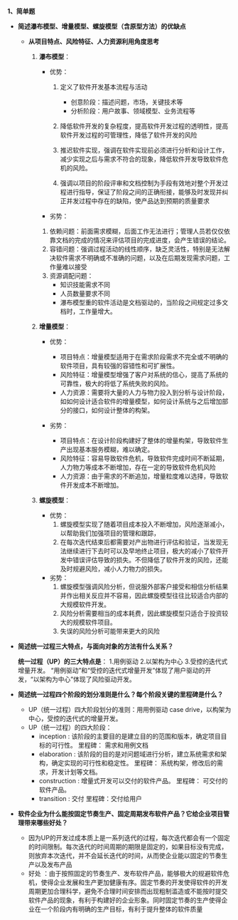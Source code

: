 **1、简单题**

* **简述瀑布模型、增量模型、螺旋模型（含原型方法）的优缺点**

  * **从项目特点、风险特征、人力资源利用角度思考**

    1. **瀑布模型**：
  	    * 优势：

            1. 定义了软件开发基本流程与活动
  		        * 创意阶段：描述问题，市场，关键技术等
  		        * 分析阶段：用户故事、领域模型、业务流程等
            
            2. 降低软件开发的复杂程度，提高软件开发过程的透明性，提高软件开发过程的可管理性，降低了软件开发的风险

            3. 推迟软件实现，强调在软件实现前必须进行分析和设计工作，减少实现之后与需求不符合的现象，降低软件开发导致软件危机的风险。

            4. 强调以项目的阶段评审和文档控制为手段有效地对整个开发过程进行指导，保证了阶段之间的正确衔接，能够及时发现并纠正并发过程中存在的缺陷，使产品达到预期的质量要求

  	    * 劣势：
  		1. 依赖问题：前面需求模糊，后面工作无法进行；管理人员若仅仅依靠文档的完成的情况来评估项目的完成进度，会产生错误的结论。
  		2. 容错问题：强调过程活动的线性顺序，缺乏灵活性，特别是无法解决软件需求不明确或不准确的问题，以及在后期发现需求问题，工作量难以接受
  		3. 资源调配问题：
  		    * 知识技能需求不同
  		    * 人员数量要求不同
            * 瀑布模型重的软件活动是文档驱动的，当阶段之间规定过多文档时，工作量增大。
    2. **增量模型**：
        * 优势：

            * 项目特点：增量模型适用于在需求阶段需求不完全或不明确的软件项目，具有较强的容错性和可扩展性。
            * 风险特征：增量模型增强了客户对系统的信心，提高了系统的可靠性，极大的将低了系统失败的风险。
            * 人力资源：需要将大量的人力与物力投入到分析与设计阶段，如如何设计适合软件的增量模型，如何设计系统与之后增加部分的接口，如何设计整体的构架。

        * 劣势：

            * 项目特点：在设计阶段构建好了整体的增量构架，导致软件生产出现基本服务模糊，难以确定。
            * 风险特征：容易导致软件危机，导致软件完成时间不断延期，人力物力等成本不断增加，存在一定的导致软件危机风险
            * 人力资源：由于需求的不断追加，增量粒度难以选择，导致软件开发成本不断增加。

    3. **螺旋模型**：
        * 优势：
            1. 螺旋模型实现了随着项目成本投入不断增加，风险逐渐减小，以帮助我们加强项目的管理和跟踪，
            2. 在每次迭代结束后都需要对产出物进行评估和验证，当发现无法继续进行下去时可以及早地终止项目，极大的减小了软件开发中错误评估导致的损失。不但降低了软件开发的风险，还能及时规避风险，减小人力物力的损失。    
        * 劣势：
            1. 螺旋模型强调风险分析，但说服外部客户接受和相信分析结果并作出相关反应并不容易，因此螺旋模型往往比较适合内部的大规模软件开发。
            2. 风险分析需要相当的成本耗费，因此螺旋模型只适合于投资较大的规模软件项目。
            3. 失误的风险分析可能带来更大的风险
* **简述统一过程三大特点，与面向对象的方法有什么关系？**

    **统一过程（UP）的三大特点是**：
    1.用例驱动 2.以架构为中心 3.受控的迭代式增量开发。
    “用例驱动”和“受控的迭代式增量开发”体现了用户驱动的开发，“以架构为中心”体现了风险驱动开发。
* **简述统一过程四个阶段的划分准则是什么？每个阶段关键的里程碑是什么？**

    * UP（统一过程）四大阶段划分的准则：用用例驱动 case drive，以构架为中心，受控的迭代式的增量开发。
    * UP（统一过程）的四大阶段：
        * inception : 该阶段的主要目的是建立目的的范围和版本，确定项目目标的可行性。 里程碑： 需求和用例文档
        * elaboration : 该阶段的目的是对问题域进行分析，建立系统需求和架构，确定实现的可行性和稳定性。 里程碑： 系统构架，修改后的需求，开发计划等文档。
        * construction : 增量式开发可以交付的软件产品。 里程碑： 可交付的软件产品。
        * transition : 交付  里程碑：交付给用户

* **软件企业为什么能按固定节奏生产、固定周期发布软件产品？它给企业项目管理带来哪些好处？**

    * 因为UP的开发过成本质上是一系列迭代的过程，每次迭代都会有一个固定的时间限制。每次迭代的时间周期的期限是固定的，如果目标没有完成，则放弃本次迭代，并不会延长迭代的时间，从而使企业能以固定的节奏生产以及发布产品
    * 好处 ：由于按照固定的节奏生产、发布软件产品，能够极大的规避软件危机，使得企业发展和生产更加健康有序。固定节奏的开发使得软件的开发周期更加合理科学，避免不合理时间安排而出现粗制滥造或不能按时提交软件产品的现象，有利于构建好的企业形象。同时固定节奏的生产使得企业在一个阶段内有明确的生产目标，有利于提升整体的软件质量